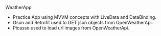 WeatherApp 
- Practice App using MVVM concepts with LiveData and DataBinding. 
- Gson and Retrofit used to GET json objects from OpenWeatherApi.
- Picasso used to load url images from OpenWeatherApi. 
